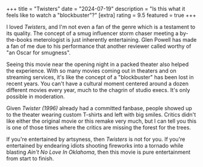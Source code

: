 +++
title = "Twisters"
date = "2024-07-19"
description = "Is this what it feels like to watch a \"blockbuster\"?"
[extra]
rating = 9.5
featured = true
+++

I loved _Twisters_, and I'm not even a fan of the genre which is a testament to its quality. The concept of a smug influencer storm chaser meeting a by-the-books meterologist is just inherently entertaining. Glen Powell has made a fan of me due to his performance that another reviewer called worthy of "an Oscar for smugness".

Seeing this movie near the opening night in a packed theater also helped the experience. With so many movies coming out in theaters and on streaming services, it's like the concept of a "blockbuster" has been lost in recent years. You can't have a cultural moment centered around a dozen different movies every year, much to the chagrin of studio execs. It's only possible in moderation.

Given _Twister (1996)_ already had a committed fanbase, people showed up to the theater wearing custom T-shirts and left with big smiles. Critics didn't like either the original movie or this remake very much, but I can tell you this is one of those times where the critics are missing the forest for the trees.

If you're entertained by artsyness, then _Twisters_ is not for you. If you're entertained by endearing idiots shooting fireworks into a tornado while blasting _Ain't No Love In Oklahoma_, then this movie is pure entertainment from start to finish.
